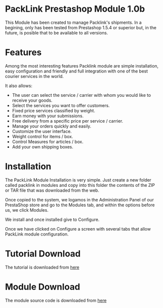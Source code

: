 PackLink Prestashop Module 1.0b
===============================

This Module has been created to manage Packlink's shipments. In a begining,  only has been tested from Prestashop 1.5.4 or superior but, in the future, is posible that to be available to all versions.

Features
========
Among the most interesting features Packlink module are simple installation, easy configuration and friendly and full integration with one of the best courier services in the world.

It also allows:<br/>
<ul>
<li>The user can select the service / carrier with whom you would like to receive your goods.</li>
<li>Select the services you want to offer customers.</li>
<li>Fixed price services classified by weight.</li>
<li>Earn money with your submissions.</li>
<li>Free delivery from a specific price per service / carrier.</li>
<li>Manage your orders quickly and easily.</li>
<li>Customize the user interface.</li>
<li>Weight control for items / box.</li>
<li>Control Measures for articles / box.</li>
<li>Add your own shipping boxes.</li>
</ul>

Installation
============

<p>The PackLink Module Installation is very simple. Just create a new folder called packlink in modules and copy into this folder the contents of the ZIP or TAR file that was downloaded from the web.</p>
<p>Once copied to the system, we logamos in the Administration Panel of our PrestaShop store and go to the Modules tab, and within the options before us, we click Modules.</p>
<p>We install and once installed give to Configure.</p>
<p>Once we have clicked on Configure a screen with several tabs that allow PackLink module configuration.</p>


Tutorial Download
=================
The tutorial is downloaded from <a href="http://api.packlink.com/docs/ManualUsuarioPS.pdf" target="_blank">here</a>

Module Download
=================
The module source code is downloaded from <a href="http://api.packlink.com/modules/packlinkPS.zip" target="_blank">here</a>
